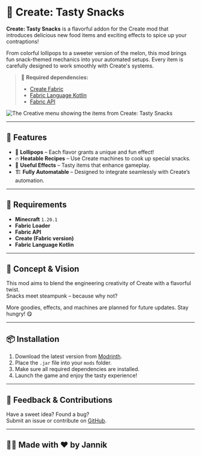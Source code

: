 # 🍬 Create: Tasty Snacks

**Create: Tasty Snacks** is a flavorful addon for the Create mod that introduces delicious new food items and exciting effects to spice up your contraptions!

From colorful lollipops to a sweeter version of the melon, this mod brings fun snack-themed mechanics into your automated setups. Every item is carefully designed to work smoothly with Create's systems.

> 🧩 **Required dependencies:**
> - [Create Fabric](https://modrinth.com/mod/create-fabric)
> - [Fabric Language Kotlin](https://modrinth.com/mod/fabric-language-kotlin)
> - [Fabric API](https://modrinth.com/mod/fabric-api)

![The Creative menu showing the items from Create: Tasty Snacks](https://cdn.modrinth.com/data/vxJVLpCJ/images/179b887fc7ebf91ad8aef2070f3b0178bd7630d8.png)

---

## 🧁 Features

- 🍭 **Lollipops** – Each flavor grants a unique and fun effect!
- 🔥 **Heatable Recipes** – Use Create machines to cook up special snacks.
- 🧪 **Useful Effects** – Tasty items that enhance gameplay.
- 🏗️ **Fully Automatable** – Designed to integrate seamlessly with Create’s automation.

---

## 🔧 Requirements

- **Minecraft** `1.20.1`
- **Fabric Loader**
- **Fabric API**
- **Create (Fabric version)**
- **Fabric Language Kotlin**

---

## 🧠 Concept & Vision

This mod aims to blend the engineering creativity of Create with a flavorful twist.  
Snacks meet steampunk – because why not?

More goodies, effects, and machines are planned for future updates. Stay hungry! 😋

---

## 📦 Installation

1. Download the latest version from [Modrinth](https://modrinth.com/mod/create-tasty-snacks).
2. Place the `.jar` file into your `mods` folder.
3. Make sure all required dependencies are installed.
4. Launch the game and enjoy the tasty experience!

---

## 💬 Feedback & Contributions

Have a sweet idea? Found a bug?  
Submit an issue or contribute on [GitHub](https://github.com/Jannnn13/create-tasty-snacks).

---

## 👨‍🍳 Made with ❤️ by Jannik

